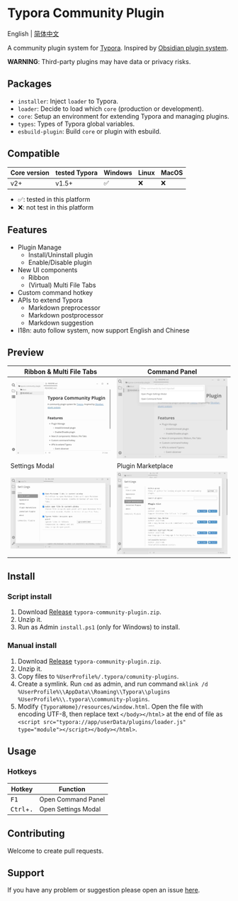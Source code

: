 # Typora Community Plugin

English | [简体中文](https://github.com/typora-community-plugin/typora-community-plugin/blob/main/README.zh-CN.md)

A community plugin system for [Typora](https://typora.io/). Inspired by [Obsidian plugin system](https://marcus.se.net/obsidian-plugin-docs/).

**WARNING**: Third-party plugins may have data or privacy risks.



## Packages

- `installer`: Inject `loader` to Typora. 
- `loader`: Decide to load which `core` (production or development).
- `core`: Setup an environment for extending Typora and managing plugins.
- `types`: Types of Typora global variables.
- `esbuild-plugin`: Build `core` or plugin with esbuild.



## Compatible

| Core version | tested Typora | Windows | Linux | MacOS |
| ------------ | ------------- | ------- | ----- | ----- |
| v2+          | v1.5+         | ✅      | ❌    | ❌    |

- ✅: tested in this platform
- ❌: not test in this platform



## Features

- Plugin Manage
  - Install/Uninstall plugin
  - Enable/Disable plugin
- New UI components
  - Ribbon
  - (Virtual) Multi File Tabs
- Custom command hotkey
- APIs to extend Typora
  - Markdown preprocessor
  - Markdown postprocessor
  - Markdown suggestion
- I18n: auto follow system, now support English and Chinese



## Preview

| Ribbon & Multi File Tabs              | Command Panel                             |
| ------------------------------------- | ----------------------------------------- |
| ![](./docs/assets/base.jpg)           | ![](./docs/assets/command-modal.jpg)      |
| Settings Modal                        | Plugin Marketplace                        |
| ![](./docs/assets/settings-modal.jpg) | ![](./docs/assets/plugin-marketplace.jpg) |



## Install

### Script install

1. Download [Release](https://github.com/typora-community-plugin/typora-community-plugin/releases) `typora-community-plugin.zip`.
2. Unzip it.
3. Run as Admin `install.ps1` (only for Windows) to install.

### Manual install

1. Download [Release](https://github.com/typora-community-plugin/typora-community-plugin/releases) `typora-community-plugin.zip`.
2. Unzip it.
3. Copy files to `%UserProfile%/.typora/comunity-plugins`.
4. Create a symlink. Run `cmd` as admin, and run command `mklink /d %UserProfile%\\AppData\\Roaming\\Typora\\plugins %UserProfile%\\.typora\\community-plugins`.
5. Modify `{TyporaHome}/resources/window.html`. Open the file with encoding UTF-8, then replace text `</body></html>` at the end of file as `<script src="typora://app/userData/plugins/loader.js" type="module"></script></body></html>`.



## Usage

### Hotkeys

| Hotkey                      | Function            |
| --------------------------- | ------------------- |
| <kbd>F1</kbd>               | Open Command Panel  |
| <kbd>Ctrl</kbd>+<kbd>.</kbd>| Open Settings Modal |


## Contributing

Welcome to create pull requests.



## Support

If you have any problem or suggestion please open an issue [here](https://github.com/typora-community-plugin/typora-community-plugin/issues).
